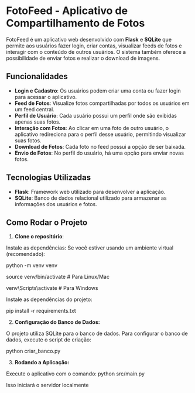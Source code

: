 # FotoFeed - Aplicativo de Compartilhamento de Fotos

FotoFeed é um aplicativo web desenvolvido com **Flask** e **SQLite** que permite aos usuários fazer login, criar contas, visualizar feeds de fotos e interagir com o conteúdo de outros usuários. O sistema também oferece a possibilidade de enviar fotos e realizar o download de imagens.

## Funcionalidades

- **Login e Cadastro**: Os usuários podem criar uma conta ou fazer login para acessar o aplicativo.
- **Feed de Fotos**: Visualize fotos compartilhadas por todos os usuários em um feed central.
- **Perfil de Usuário**: Cada usuário possui um perfil onde são exibidas apenas suas fotos.
- **Interação com Fotos**: Ao clicar em uma foto de outro usuário, o aplicativo redireciona para o perfil desse usuário, permitindo visualizar suas fotos.
- **Download de Fotos**: Cada foto no feed possui a opção de ser baixada.
- **Envio de Fotos**: No perfil do usuário, há uma opção para enviar novas fotos.

## Tecnologias Utilizadas

- **Flask**: Framework web utilizado para desenvolver a aplicação.
- **SQLite**: Banco de dados relacional utilizado para armazenar as informações dos usuários e fotos.

## Como Rodar o Projeto

1. **Clone o repositório**:

Instale as dependências:
Se você estiver usando um ambiente virtual (recomendado):

python -m venv venv

source venv/bin/activate  # Para Linux/Mac

venv\Scripts\activate     # Para Windows

Instale as dependências do projeto:

pip install -r requirements.txt

2. **Configuração do Banco de Dados:**

O projeto utiliza SQLite para o banco de dados. Para configurar o banco de dados, execute o script de criação:

python criar_banco.py

3. **Rodando a Aplicação:**

Execute o aplicativo com o comando:
python src/main.py

Isso iniciará o servidor localmente
